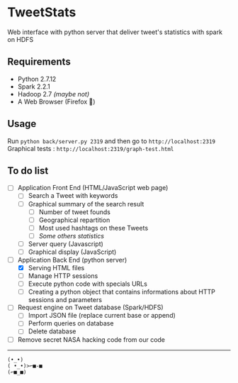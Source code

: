 # TweetStats
Web interface with python server that deliver tweet's statistics with spark on HDFS

## Requirements
- Python 2.7.12
- Spark 2.2.1
- Hadoop 2.7 _(maybe not)_
- A Web Browser (Firefox 💖)

## Usage
Run `python back/server.py 2319` and then go to `http://localhost:2319`  
Graphical tests : `http://localhost:2319/graph-test.html`

## To do list

- [ ] Application Front End (HTML/JavaScript web page)
  - [ ] Search a Tweet with keywords
  - [ ] Graphical summary of the search result
    - [ ] Number of tweet founds
    - [ ] Geographical repartition
    - [ ] Most used hashtags on these Tweets
    - [ ] _Some others statistics_
  - [ ] Server query (Javascript)
  - [ ] Graphical display (JavaScript)
- [ ] Application Back End (python server)
  - [X] Serving HTML files
  - [ ] Manage HTTP sessions
  - [ ] Execute python code with specials URLs
  - [ ] Creating a python object that contains informations about HTTP sessions and parameters
- [ ] Request engine on Tweet database (Spark/HDFS)
  - [ ] Import JSON file (replace current base or append)
  - [ ] Perform queries on database
  - [ ] Delete database
- [ ] Remove secret NASA hacking code from our code

---

```
(•_•)
( •_•)>⌐■-■
(⌐■_■)
```
